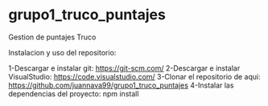 # grupo1_truco_puntajes
Gestion de puntajes Truco

Instalacion y uso del repositorio:

1-Descargar e instalar git: https://git-scm.com/
2-Descargar e instalar VisualStudio: https://code.visualstudio.com/
3-Clonar el repositorio de aqui: https://github.com/juannava99/grupo1_truco_puntajes
4-Instalar las dependencias del proyecto: npm install


